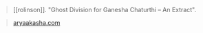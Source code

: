 > [[rolinson]]. "Ghost Division for Ganesha Chaturthi – An Extract".

> [aryaakasha.com](https://aryaakasha.com/2020/08/22/ghost-division-for-ganesha-chaturthi-an-extract/)